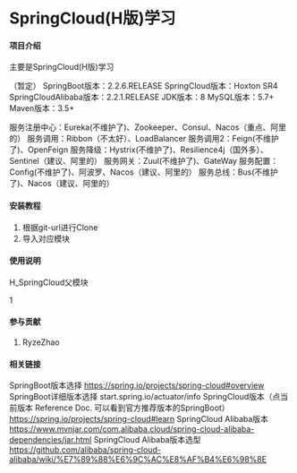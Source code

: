 # SpringCloud(H版)学习

#### 项目介绍
主要是SpringCloud(H版)学习

（暂定）
SpringBoot版本：2.2.6.RELEASE
SpringCloud版本：Hoxton SR4
SpringCloudAlibaba版本：2.2.1.RELEASE
JDK版本：8
MySQL版本：5.7+
Maven版本：3.5+


服务注册中心：Eureka(不维护了)、Zookeeper、Consul、Nacos（重点、阿里的） 
服务调用：Ribbon（不太好）、LoadBalancer 
服务调用2：Feign(不维护了)、OpenFeign 
服务降级：Hystrix(不维护了)、Resilience4j（国外多）、Sentinel（建议、阿里的） 
服务网关：Zuul(不维护了)、GateWay 
服务配置：Config(不维护了)、阿波罗、Nacos（建议、阿里的） 
服务总线：Bus(不维护了)、Nacos（建议、阿里的）



#### 安装教程
1. 根据git-url进行Clone
2. 导入对应模块




#### 使用说明
H_SpringCloud父模块

1   





















#### 参与贡献
1. RyzeZhao





#### 相关链接
SpringBoot版本选择
https://spring.io/projects/spring-cloud#overview
SpringBoot详细版本选择
start.spring.io/actuator/info
SpringCloud版本（点当前版本	Reference Doc. 可以看到官方推荐版本的SpringBoot）
https://spring.io/projects/spring-cloud#learn
SpringCloud Alibaba版本
https://www.mvnjar.com/com.alibaba.cloud/spring-cloud-alibaba-dependencies/jar.html
SpringCloud Alibaba版本选型
https://github.com/alibaba/spring-cloud-alibaba/wiki/%E7%89%88%E6%9C%AC%E8%AF%B4%E6%98%8E



